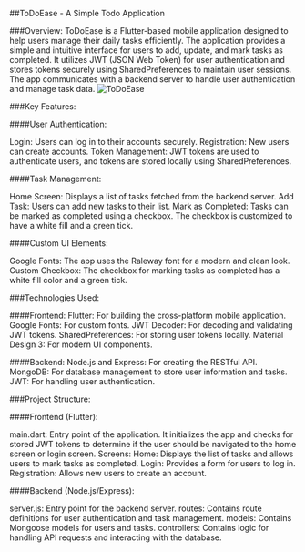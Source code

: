 ##ToDoEase - A Simple Todo Application

###Overview:
ToDoEase is a Flutter-based mobile application designed to help users manage their daily tasks efficiently. The application provides a simple and intuitive interface for users to add, update, and mark tasks as completed. It utilizes JWT (JSON Web Token) for user authentication and stores tokens securely using SharedPreferences to maintain user sessions. The app communicates with a backend server to handle user authentication and manage task data.
![ToDoEase](https://github.com/dineshxo/ToDoEase-2.0/assets/95670930/125d7f58-5723-46a7-9c3d-195d8908674b)



###Key Features:

####User Authentication:

Login: Users can log in to their accounts securely.
Registration: New users can create accounts.
Token Management: JWT tokens are used to authenticate users, and tokens are stored locally using SharedPreferences.

####Task Management:

Home Screen: Displays a list of tasks fetched from the backend server.
Add Task: Users can add new tasks to their list.
Mark as Completed: Tasks can be marked as completed using a checkbox. The checkbox is customized to have a white fill and a green tick.

####Custom UI Elements:

Google Fonts: The app uses the Raleway font for a modern and clean look.
Custom Checkbox: The checkbox for marking tasks as completed has a white fill color and a green tick.


###Technologies Used:

####Frontend:
Flutter: For building the cross-platform mobile application.
Google Fonts: For custom fonts.
JWT Decoder: For decoding and validating JWT tokens.
SharedPreferences: For storing user tokens locally.
Material Design 3: For modern UI components.

####Backend:
Node.js and Express: For creating the RESTful API.
MongoDB: For database management to store user information and tasks.
JWT: For handling user authentication.

###Project Structure:


####Frontend (Flutter):

main.dart: Entry point of the application. It initializes the app and checks for stored JWT tokens to determine if the user should be navigated to the home screen or login screen.
Screens:
Home: Displays the list of tasks and allows users to mark tasks as completed.
Login: Provides a form for users to log in.
Registration: Allows new users to create an account.


####Backend (Node.js/Express):

server.js: Entry point for the backend server.
routes: Contains route definitions for user authentication and task management.
models: Contains Mongoose models for users and tasks.
controllers: Contains logic for handling API requests and interacting with the database.
